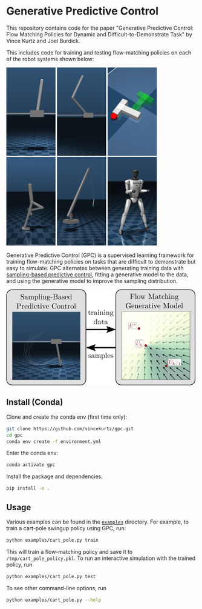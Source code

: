 # Generative Predictive Control

This repository contains code for the paper "Generative Predictive Control: Flow
Matching Policies for Dynamic and Difficult-to-Demonstrate Task" by Vince Kurtz
and Joel Burdick.

This includes code for training and testing flow-matching policies on each of
the robot systems shown below:

[<img src="img/cart_pole.png" width="130">](examples/cart_pole.py)
[<img src="img/double_cart_pole.png" width="130">](examples/double_cart_pole.py)
[<img src="img/pusht.png" width="130">](examples/pusht.py)
[<img src="img/walker.png" width="130">](examples/walker.py)
[<img src="img/crane.png" width="130">](examples/crane.py)
[<img src="img/humanoid.png" width="130">](examples/humanoid.py)

Generative Predictive Control (GPC) is a supervised learning framework for
training flow-matching policies on tasks that are difficult to demonstrate but
easy to simulate. GPC alternates between generating training data with
[sampling-based predictive control](https://github.com/vincekurtz/hydrax),
fitting a generative model to the data, and using the generative model to
improve the sampling distribution.

<img src="img/summary.png" width="500">

## Install (Conda)

Clone and create the conda env (first time only):
```bash
git clone https://github.com/vincekurtz/gpc.git
cd gpc
conda env create -f environment.yml
```

Enter the conda env:

```bash
conda activate gpc
```

Install the package and dependencies:

```bash
pip install -e .
```

## Usage

Various examples can be found in the [`examples`](examples) directory. For
example, to train a cart-pole swingup policy using GPC, run:

```bash
python examples/cart_pole.py train
```

This will train a flow-matching policy and save it to
`/tmp/cart_pole_policy.pkl`. To run an interactive simulation with the trained
policy, run

```bash
python examples/cart_pole.py test
```

To see other command-line options, run

```bash
python examples/cart_pole.py --help
```
